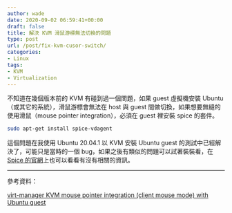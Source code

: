 ```yaml
---
author: wade
date: 2020-09-02 06:59:41+00:00
draft: false
title: 解決 KVM 滑鼠游標無法切換的問題
type: post
url: /post/fix-kvm-cusor-switch/
categories:
- Linux
tags:
- KVM
- Virtualization
---
```


不知道在幾個版本前的 KVM 有碰到過一個問題，如果 guest 虛擬機安裝 Ubuntu（或其它的系統），滑鼠游標會無法在 host 與 guest 間做切換，如果想要無縫的使用滑鼠（mouse pointer integration），必須在 guest 裡安裝 spice 的套件。

```bash
sudo apt-get install spice-vdagent
```

這個問題在我使用 Ubuntu 20.04.1 以 KVM 安裝 Ubuntu guest 的測試中已經解決了，可能只是當時的一個 bug，如果之後有類似的問題可以試著裝裝看，在 [Spice 的官網](https://www.spice-space.org/index.html)上也可以看看有沒有相關的資訊。

* * *

參考資料：

[virt-manager KVM mouse pointer integration (client mouse mode) with Ubuntu guest](https://ckirbach.wordpress.com/2016/01/14/kvm-mouse-pointer-integration-with-ubuntu-guest/)
